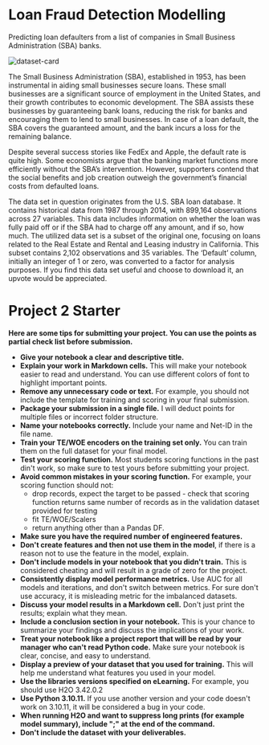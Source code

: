 # Loan Fraud Detection Modelling
 Predicting loan defaulters from a list of companies in Small Business Administration (SBA) banks.

![dataset-card](https://github.com/rbhardwaj2186/Loan-Fraud-Detection-Modelling/assets/143745073/f323920a-e89f-4c21-89aa-4de3866686f9)

The Small Business Administration (SBA), established in 1953, has been instrumental in aiding small businesses secure loans. These small businesses are a significant source of employment in the United States, and their growth contributes to economic development. The SBA assists these businesses by guaranteeing bank loans, reducing the risk for banks and encouraging them to lend to small businesses. In case of a loan default, the SBA covers the guaranteed amount, and the bank incurs a loss for the remaining balance.

Despite several success stories like FedEx and Apple, the default rate is quite high. Some economists argue that the banking market functions more efficiently without the SBA’s intervention. However, supporters contend that the social benefits and job creation outweigh the government’s financial costs from defaulted loans.

The data set in question originates from the U.S. SBA loan database. It contains historical data from 1987 through 2014, with 899,164 observations across 27 variables. This data includes information on whether the loan was fully paid off or if the SBA had to charge off any amount, and if so, how much. The utilized data set is a subset of the original one, focusing on loans related to the Real Estate and Rental and Leasing industry in California. This subset contains 2,102 observations and 35 variables. The ‘Default’ column, initially an integer of 1 or zero, was converted to a factor for analysis purposes. If you find this data set useful and choose to download it, an upvote would be appreciated.

# Project 2 Starter

**Here are some tips for submitting your project. You can use the points as partial check list before submission.**

- **Give your notebook a clear and descriptive title.** 
- **Explain your work in Markdown cells.** This will make your notebook easier to read and understand. You can use different colors of font to highlight important points.
- **Remove any unnecessary code or text.** For example, you should not include the template for training and scoring in your final submission.
- **Package your submission in a single file.** I will deduct points for multiple files or incorrect folder structure.
- **Name your notebooks correctly.** Include your name and Net-ID in the file name.
- **Train your TE/WOE encoders on the training set only.** You can train them on the full dataset for your final model.
- **Test your scoring function.** Most students scoring functions in the past din't work, so make sure to test yours before submitting your project.
- **Avoid common mistakes in your scoring function.** For example, your scoring function should not:
  - drop records, expect the target to be passed - check that scoring function returns same number of records as in the validation dataset provided for testing
  - fit TE/WOE/Scalers
  - return anything other than a Pandas DF.
- **Make sure you have the required number of engineered features.** 
- **Don't create features and then not use them in the model**, if there is a reason not to use the feature in the model, explain.
- **Don't include models in your notebook that you didn't train.** This is considered cheating and will result in a grade of zero for the project.
- **Consistently display model performance metrics.** Use AUC for all models and iterations, and don't switch between metrics. For sure don't use accuracy, it is misleading metric for the imbalanced datasets. 
- **Discuss your model results in a Markdown cell.** Don't just print the results; explain what they mean.
- **Include a conclusion section in your notebook.** This is your chance to summarize your findings and discuss the implications of your work.
- **Treat your notebook like a project report that will be read by your manager who can't read Python code.** Make sure your notebook is clear, concise, and easy to understand.
- **Display a preview of your dataset that you used for training.** This will help me understand what features you used in your model.
- **Use the libraries versions specified on eLearning.** For example, you should use H2O 3.42.0.2  
- **Use Python 3.10.11.** If you use another version and your code doesn't work on 3.10.11, it will be considered a bug in your code.
- **When running H2O and want to suppress long prints (for example model summary), include ";" at the end of the command.**
- **Don't include the dataset with your deliverables.** 
